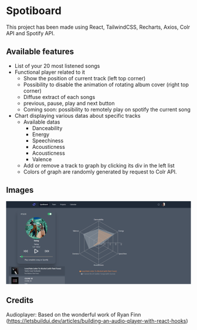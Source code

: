 # Spotiboard

This project has been made using React, TailwindCSS, Recharts, Axios, Colr API and Spotify API.

## Available features
- List of your 20 most listened songs
- Functional player related to it
  - Show the position of current track (left top corner)
  - Possibility to disable the animation of rotating album cover (right top corner)
  - Diffuse extract of each songs
  - previous, pause, play and next button
  - Coming soon: possibility to remotely play on spotify the current song
- Chart displaying various datas about specific tracks
  - Available datas
    - Danceability
    - Energy
    - Speechiness
    - Acousticness
    - Acousticness
    - Valence
  - Add or remove a track to graph by clicking its div in the left list
  - Colors of graph are randomly generated by request to Colr API.

## Images
![Screenshot of Spotiboard in its actual phase of development](src/assets/demoPics/screenshoot.png)


## Credits
Audioplayer: Based on the wonderful work of Ryan Finn (https://letsbuildui.dev/articles/building-an-audio-player-with-react-hooks)